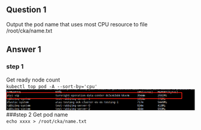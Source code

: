 ## Question 1
Output the pod name that uses most CPU resource to file /root/cka/name.txt
## Answer 1
### step 1
Get ready node count  
`kubectl top pod -A --sort-by='cpu'`  
![1.png](image/1.png)
###step 2
Get pod name  
`echo xxxx > /root/cka/name.txt`

